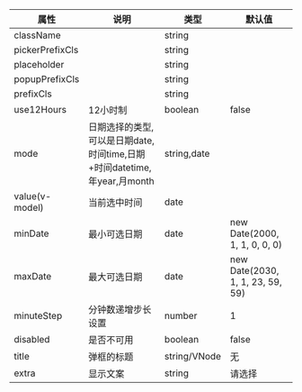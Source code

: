 属性 | 说明 | 类型 | 默认值 
------ | ------ | ------ | ---
className| |string|
pickerPrefixCls| |string|
placeholder| |string|
popupPrefixCls| |string|
prefixCls| |string|
use12Hours|12小时制|boolean|false
mode|日期选择的类型, 可以是日期date,时间time,日期+时间datetime,年year,月month|	string,date|
value(v-model)|当前选中时间|date|
minDate|最小可选日期|date|new Date(2000, 1, 1, 0, 0, 0)
maxDate|最大可选日期|date|new Date(2030, 1, 1, 23, 59, 59)
minuteStep|分钟数递增步长设置|number|1
disabled|是否不可用|boolean|false
title|弹框的标题|string/VNode|无
extra|显示文案|string|请选择
